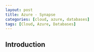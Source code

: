 ```yaml
---
layout: post
title: Azure - Synapse
categories: [cloud, azure, databases]
tags: [Cloud, Azure, Databases]
---
```


## Introduction